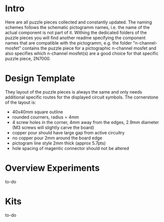 # Intro

Here are all puzzle pieces collected and constantly updated. The naming schemes follows the schematic pictogramm names, i.e. the name of the actual component is not part of it. Withing the dedicated folders of the puzzle pieces you will find another readme specifying the component names that are compatible with the pictogramm, e.g. the folder "n-channel-mosfet" contains the puzzle piece for a pictographic n-channel mosfet and also specifies which n-channel mosfet(s) are a good choice for that specific puzzle piece, 2N7000.

# Design Template

They layout of the puzzle pieces is always the same and only needs additional specific routes for the displayed circuit symbols. The cornerstone of the layout is:
* 40x40mm square outline
* rounded courners, radius = 4mm
* 4 screw holes in the corner, 4mm away from the edges, 2.9mm diameter (M3 screws will slightly carve the board)
* copper pour should have large gap from active circuitry
* no copper pour 2mm around the board edge
* pictogram line style 2mm thick (approx 5.7pts)
* hole spacing of magentic connector should not be altered

# Overview Experiments

to-do

# Kits

to-do
